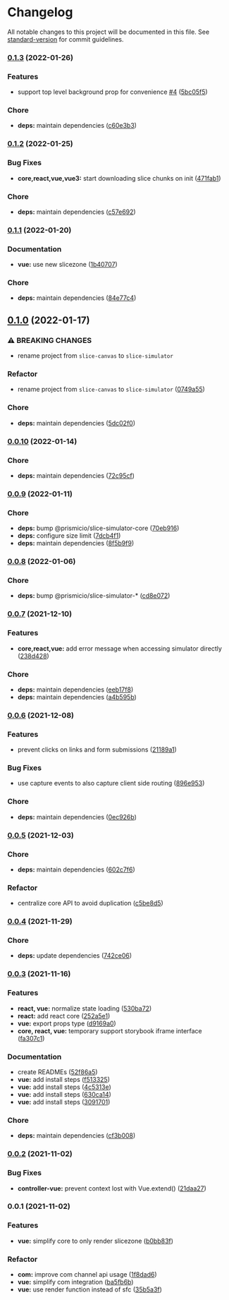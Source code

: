 # Changelog

All notable changes to this project will be documented in this file. See [standard-version](https://github.com/conventional-changelog/standard-version) for commit guidelines.

### [0.1.3](https://github.com/prismicio/slice-simulator/compare/@prismicio/slice-simulator-vue@0.1.2...@prismicio/slice-simulator-vue@0.1.3) (2022-01-26)


### Features

* support top level background prop for convenience [#4](https://github.com/prismicio/slice-simulator/issues/4) ([5bc05f5](https://github.com/prismicio/slice-simulator/commit/5bc05f5f7657a7c350c9313dfc22cf9abaac12b8))


### Chore

* **deps:** maintain dependencies ([c60e3b3](https://github.com/prismicio/slice-simulator/commit/c60e3b323beafa2c1eacd504770d08c2c7aab6a7))

### [0.1.2](https://github.com/prismicio/slice-simulator/compare/@prismicio/slice-simulator-vue@0.1.1...@prismicio/slice-simulator-vue@0.1.2) (2022-01-25)


### Bug Fixes

* **core,react,vue,vue3:** start downloading slice chunks on init ([471fab1](https://github.com/prismicio/slice-simulator/commit/471fab1baa8466635dc0c726598dd4a311ede771))


### Chore

* **deps:** maintain dependencies ([c57e692](https://github.com/prismicio/slice-simulator/commit/c57e692e786521e6c69284bd91b5e51b17873a1c))

### [0.1.1](https://github.com/prismicio/slice-simulator/compare/@prismicio/slice-simulator-vue@0.1.0...@prismicio/slice-simulator-vue@0.1.1) (2022-01-20)


### Documentation

* **vue:** use new slicezone ([1b40707](https://github.com/prismicio/slice-simulator/commit/1b407079da6981a40d9265a240966095b1d34d54))


### Chore

* **deps:** maintain dependencies ([84e77c4](https://github.com/prismicio/slice-simulator/commit/84e77c4bc364580cac0396a13dd51524bf7a0efc))

## [0.1.0](https://github.com/prismicio/slice-simulator/compare/@prismicio/slice-canvas-renderer-vue@0.0.10...@prismicio/slice-simulator-vue@0.1.0) (2022-01-17)


### ⚠ BREAKING CHANGES

* rename project from `slice-canvas` to `slice-simulator`

### Refactor

* rename project from `slice-canvas` to `slice-simulator` ([0749a55](https://github.com/prismicio/slice-simulator/commit/0749a55dcd7a7088a86cf47ef43079f21303f266))


### Chore

* **deps:** maintain dependencies ([5dc02f0](https://github.com/prismicio/slice-simulator/commit/5dc02f04e5489db1879584958745509634cf0992))

### [0.0.10](https://github.com/prismicio/slice-simulator/compare/@prismicio/slice-canvas-renderer-vue@0.0.9...@prismicio/slice-canvas-renderer-vue@0.0.10) (2022-01-14)


### Chore

* **deps:** maintain dependencies ([72c95cf](https://github.com/prismicio/slice-simulator/commit/72c95cf29fe2783ba695b6d80e8a4bfeebd4834a))

### [0.0.9](https://github.com/prismicio/slice-simulator/compare/@prismicio/slice-canvas-renderer-vue@0.0.8...@prismicio/slice-canvas-renderer-vue@0.0.9) (2022-01-11)


### Chore

* **deps:** bump @prismicio/slice-simulator-core ([70eb916](https://github.com/prismicio/slice-simulator/commit/70eb916d1d88e4d1147f5c93fa153ade2b4ee483))
* **deps:** configure size limit ([7dcb4f1](https://github.com/prismicio/slice-simulator/commit/7dcb4f1cec753fe1b0361f361958e318a721e47e))
* **deps:** maintain dependencies ([8f5b9f9](https://github.com/prismicio/slice-simulator/commit/8f5b9f969b01bb4b4d6adf65ac957cb66dac9b4c))

### [0.0.8](https://github.com/prismicio/slice-simulator/compare/@prismicio/slice-canvas-renderer-vue@0.0.7...@prismicio/slice-canvas-renderer-vue@0.0.8) (2022-01-06)


### Chore

* **deps:** bump @prismicio/slice-simulator-* ([cd8e072](https://github.com/prismicio/slice-simulator/commit/cd8e0725e9adc0c3ab1f955ae80988989666afef))

### [0.0.7](https://github.com/prismicio/slice-simulator/compare/@prismicio/slice-canvas-renderer-vue@0.0.6...@prismicio/slice-canvas-renderer-vue@0.0.7) (2021-12-10)


### Features

* **core,react,vue:** add error message when accessing simulator directly ([238d428](https://github.com/prismicio/slice-simulator/commit/238d428a162f48f10bf32740574d7aa1e120139f))


### Chore

* **deps:** maintain dependencies ([eeb17f8](https://github.com/prismicio/slice-simulator/commit/eeb17f89af0b74a7fc89cf25ce93c001bdb1e9c1))
* **deps:** maintain dependencies ([a4b595b](https://github.com/prismicio/slice-simulator/commit/a4b595b8e39058c4148e994ed35158793ba77cba))

### [0.0.6](https://github.com/prismicio/slice-simulator/compare/@prismicio/slice-canvas-renderer-vue@0.0.5...@prismicio/slice-canvas-renderer-vue@0.0.6) (2021-12-08)


### Features

* prevent clicks on links and form submissions ([21189a1](https://github.com/prismicio/slice-simulator/commit/21189a1a1135fd5d05ba4e548fc61ecd798ca004))


### Bug Fixes

* use capture events to also capture client side routing ([896e953](https://github.com/prismicio/slice-simulator/commit/896e9534fe3be1d19af04138b00e7fc25bc4213e))


### Chore

* **deps:** maintain dependencies ([0ec926b](https://github.com/prismicio/slice-simulator/commit/0ec926bad7eb9d73ef65f729502e719b19216349))

### [0.0.5](https://github.com/prismicio/slice-simulator/compare/@prismicio/slice-canvas-renderer-vue@0.0.4...@prismicio/slice-canvas-renderer-vue@0.0.5) (2021-12-03)


### Chore

* **deps:** maintain dependencies ([602c7f6](https://github.com/prismicio/slice-simulator/commit/602c7f66291c432ae8c08f8291fc1c274446b411))


### Refactor

* centralize core API to avoid duplication ([c5be8d5](https://github.com/prismicio/slice-simulator/commit/c5be8d5e3b381bd925a7004739387a7664d72dd5))

### [0.0.4](https://github.com/prismicio/slice-simulator/compare/@prismicio/slice-canvas-renderer-vue@0.0.3...@prismicio/slice-canvas-renderer-vue@0.0.4) (2021-11-29)


### Chore

* **deps:** update dependencies ([742ce06](https://github.com/prismicio/slice-simulator/commit/742ce06b281bbaf018c2d2e33420b9a0f9f135da))

### [0.0.3](https://github.com/prismicio/slice-simulator/compare/@prismicio/slice-canvas-renderer-vue@0.0.2...@prismicio/slice-canvas-renderer-vue@0.0.3) (2021-11-16)


### Features

* **react, vue:** normalize state loading ([530ba72](https://github.com/prismicio/slice-simulator/commit/530ba7208d1eae1f1306bc4da32a11f29dce48be))
* **react:** add react core ([252a5e1](https://github.com/prismicio/slice-simulator/commit/252a5e19f228696b1c8ca182d8481e5ec7b5d5af))
* **vue:** export props type ([d9169a0](https://github.com/prismicio/slice-simulator/commit/d9169a0c4ef537b5bfbcacdee93183a8f7a50a7b))
* **core, react, vue:** temporary support storybook iframe interface ([fa307c1](https://github.com/prismicio/slice-simulator/commit/fa307c1133c102141dee1920ee9dbfd823abcec3))


### Documentation

* create READMEs ([52f86a5](https://github.com/prismicio/slice-simulator/commit/52f86a57eea2e0143514591e9b969ec193d701b8))
* **vue:** add install steps ([f513325](https://github.com/prismicio/slice-simulator/commit/f51332585bc475dba4fcef7566d4b0af3a2e22b3))
* **vue:** add install steps ([4c5313e](https://github.com/prismicio/slice-simulator/commit/4c5313eef7d42037194e3591d679687664693d94))
* **vue:** add install steps ([630ca14](https://github.com/prismicio/slice-simulator/commit/630ca14bdb588be9069deee71ae7c53de49adbb1))
* **vue:** add install steps ([3091701](https://github.com/prismicio/slice-simulator/commit/30917015adb00de23106a17973b899d315778694))


### Chore

* **deps:** maintain dependencies ([cf3b008](https://github.com/prismicio/slice-simulator/commit/cf3b008dbb015295d7ad905ca641dc62f7508260))

### [0.0.2](https://github.com/prismicio/slice-simulator/compare/@prismicio/slice-canvas-renderer-vue@0.0.1...@prismicio/slice-canvas-renderer-vue@0.0.2) (2021-11-02)


### Bug Fixes

* **controller-vue:** prevent context lost with Vue.extend() ([21daa27](https://github.com/prismicio/slice-simulator/commit/21daa27641688e940599110eb344965ae272e6db))

### 0.0.1 (2021-11-02)


### Features

* **vue:** simplify core to only render slicezone ([b0bb83f](https://github.com/prismicio/slice-simulator/commit/b0bb83f685e27e8e748c5abae7faa6e771f459b5))


### Refactor

* **com:** improve com channel api usage ([1f8dad6](https://github.com/prismicio/slice-simulator/commit/1f8dad61b37591f8ac65f28dfcd584127fb67a76))
* **vue:** simplify com integration ([ba5fb6b](https://github.com/prismicio/slice-simulator/commit/ba5fb6b052c4da96b10a5f5627108989831a52b4))
* **vue:** use render function instead of sfc ([35b5a3f](https://github.com/prismicio/slice-simulator/commit/35b5a3f0e678942e9059acb7d73157d15b8311a6))
